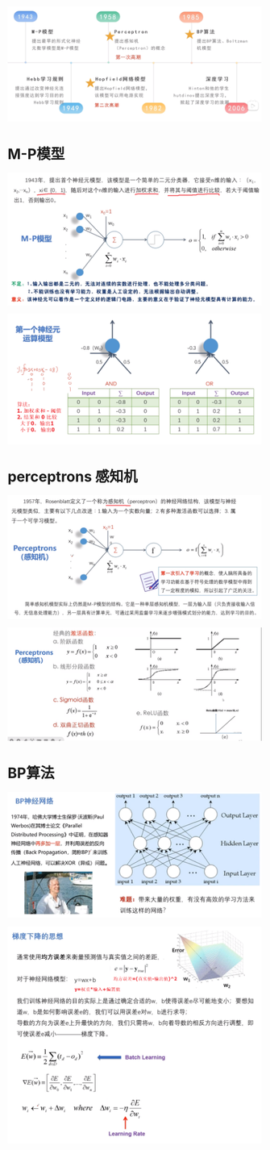 ![](../photo/Pasted%20image%2020240511181900.png)
# M-P模型
![](../photo/Pasted%20image%2020240511182020.png)

![](../photo/Pasted%20image%2020240511182717.png)
# perceptrons 感知机
![](../photo/Pasted%20image%2020240511182151.png)


![](../photo/Pasted%20image%2020240511191008.png)


# BP算法
![](../photo/Pasted%20image%2020240511195350.png)

![](../photo/Pasted%20image%2020240511200348.png)
